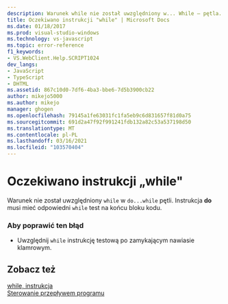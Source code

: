 ```yaml
---
description: Warunek while nie został uwzględniony w... While — pętla.
title: Oczekiwano instrukcji "while" | Microsoft Docs
ms.date: 01/18/2017
ms.prod: visual-studio-windows
ms.technology: vs-javascript
ms.topic: error-reference
f1_keywords:
- VS.WebClient.Help.SCRIPT1024
dev_langs:
- JavaScript
- TypeScript
- DHTML
ms.assetid: 867c10d0-7df6-4ba3-bbe6-7d5b3900cb22
author: mikejo5000
ms.author: mikejo
manager: ghogen
ms.openlocfilehash: 79145a1fe63031fc1fa5eb9c6d831657f81d0a75
ms.sourcegitcommit: 691d2a47f92f991241fdb132a82c53a537198d50
ms.translationtype: MT
ms.contentlocale: pl-PL
ms.lasthandoff: 03/16/2021
ms.locfileid: "103570404"
---
```

# <a name="expected-while"></a>Oczekiwano instrukcji „while"
Warunek nie został uwzględniony `while` w `do...while` pętli. Instrukcja **do** musi mieć odpowiedni `while` test na końcu bloku kodu.  
  
### <a name="to-correct-this-error"></a>Aby poprawić ten błąd  
  
- Uwzględnij `while` instrukcję testową po zamykającym nawiasie klamrowym.  
  
## <a name="see-also"></a>Zobacz też  
 [while, instrukcja](https://developer.mozilla.org/docs/Web/JavaScript/Reference/Statements/while)   
 [Sterowanie przepływem programu](https://developer.mozilla.org/docs/Web/JavaScript/Guide/Control_flow_and_error_handling)
